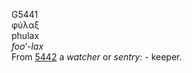 <body>
  <p>G5441<br>  φύλαξ  <br> phulax  <br><i>foo‘-lax </i><br>From <a href="g5442.htm">5442</a>  a <i>watcher</i> or <i>sentry:</i> - keeper.<br></p>
 </body>